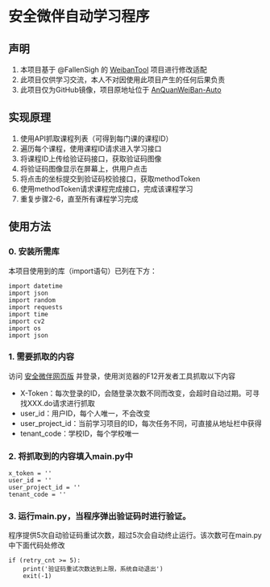 # 安全微伴自动学习程序

## 声明
1. 本项目基于 @FallenSigh 的 [WeibanTool](https://github.com/FallenSigh/WeibanTool) 项目进行修改适配
2. 此项目仅供学习交流，本人不对因使用此项目产生的任何后果负责
3. 此项目仅为GitHub镜像，项目原地址位于 [AnQuanWeiBan-Auto](http://git.unknownnetworkservice.com:8013/UnknownObject/AnQuanWeiBan-Auto)

## 实现原理
1. 使用API抓取课程列表（可得到每门课的课程ID）
2. 遍历每个课程，使用课程ID请求进入学习接口
3. 将课程ID上传给验证码接口，获取验证码图像
4. 将验证码图像显示在屏幕上，供用户点击
5. 将点击的坐标提交到验证码校验接口，获取methodToken
6. 使用methodToken请求课程完成接口，完成该课程学习
7. 重复步骤2-6，直至所有课程学习完成

## 使用方法

### 0. 安装所需库

本项目使用到的库（import语句）已列在下方：
```
import datetime
import json
import random
import requests
import time
import cv2
import os
import json
```

### 1. 需要抓取的内容

访问 [安全微伴网页版](https://weiban.mycourse.cn/) 并登录，使用浏览器的F12开发者工具抓取以下内容
 - X-Token：每次登录的ID，会随登录次数不同而改变，会超时自动过期。可寻找XXX.do请求进行抓取
 - user_id：用户ID，每个人唯一，不会改变
 - user_project_id：当前学习项目的ID，每次任务不同，可直接从地址栏中获得
 - tenant_code：学校ID，每个学校唯一

### 2. 将抓取到的内容填入main.py中

```
x_token = ''
user_id = ''
user_project_id = ''
tenant_code = ''
```

### 3. 运行main.py，当程序弹出验证码时进行验证。

程序提供5次自动验证码重试次数，超过5次会自动终止运行。该次数可在main.py中下面代码处修改
```
if (retry_cnt >= 5):
    print('验证码重试次数达到上限，系统自动退出')
    exit(-1)
```
